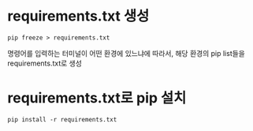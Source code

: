 # requirements.txt 생성

```
pip freeze > requirements.txt
```

명령어를 입력하는 터미널이 어떤 환경에 있느냐에 따라서, 해당 환경의 pip list들을 requirements.txt로 생성

# requirements.txt로 pip 설치

```
pip install -r requirements.txt
```
